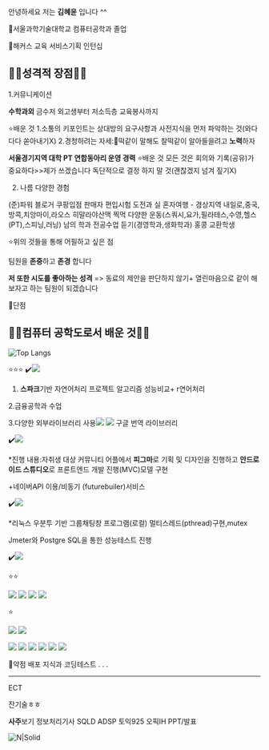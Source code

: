 안녕하세요 저는 **김혜윤** 입니다 ^^

🏫서울과학기술대학교 컴퓨터공학과 졸업

🏢해커스 교육 서비스기획 인턴십 

## ✌🏻성격적 장점✌🏻

1.커뮤니케이션

**수학과외**
금수저 외고생부터 
저소득층 교육봉사까지 

⭐배운 것 
1.소통의 키포인트는 상대방의 요구사항과 사전지식을 먼저 파악하는 것(와다다다 쏟아내기X)
2.경청하려는 자세:🐶떡같이 말해도 찰떡같이 알아들을려고 **노력**하자


**서울경기지역 대학 PT 연합동아리 운영 경력**
⭐배운 것 
모든 것은 회의와 기록(공유)가 중요하다>>제가 쓰겠습니다
독단적으로 결정 하지 말 것(괜찮겠지 넘겨 짚기X)

2. 나름 다양한 경험
   
(준)파워 블로거
쿠팡입점 판매자
편입시험 도전과 실
혼자여행 - 경상지역 내일로,중국,방콕,치앙마이,라오스
히말라야산맥 찍먹
다양한 운동(스쿼시,요가,필라테스,수영,헬스(PT),스피닝,러닝)
남의 학과 전공수업 듣기(경영학과,생화학과)
홍콩 교환학생

⭐위의 것들을 통해 어필하고 싶은 점

팀원을 **존중**하고 **존경** 합니다

**저 또한 시도를 좋아하는 성격**
=> 동료의 제안을 판단하지 않기+ 열린마음으로 같이 해보자고 하는 팀원이 되겠습니다

🥹단점 

## ✌🏻컴퓨터 공학도로서 배운 것✌🏻

![Top Langs](https://github-readme-stats.vercel.app/api/top-langs/?username=gpdbs9409&layout=compact)



⭐⭐⭐
✔️<img src="https://img.shields.io/badge/Python-%233776AB?style=for-the-badge&logo=Python&logoColor=white"> 

1. **스파크**기반 자연어처리 프로젝트 
알고리즘 성능비교+ r연어처리 

2.금융공학과 수업 

3.다양한 외부라이브러리 사용<img src="https://img.shields.io/badge/Selenium-%2343B02A?style=for-the-badge&logo=Selenium&logoColor=white"> <img src="https://img.shields.io/badge/BeautifulSoup-%23377091?style=for-the-badge&logo=BeautifulSoup&logoColor=white">
구글 번역 라이브러리




✔️<img src="https://img.shields.io/badge/Flutter-%2302569B?style=for-the-badge&logo=Flutter&logoColor=white">

*진행 내용:자취생 대상 커뮤니티 어플에서 
**피그마**로 기획 및 디자인을 진행하고
**안드로이드 스튜디오**로 프론트엔드 개발 진행(MVC)모델 구현 

+네이버API 이용/비동기 (futurebuiler)서비스

✔️<img src="https://img.shields.io/badge/C-%2300599C?style=for-the-badge&logo=C&logoColor=white">

*리눅스 우분투 기반 그룹채팅창 프로그램(로컬)
멀티스레드(pthread)구현,mutex 

Jmeter와 Postgre SQL을 통한 성능테스트 진행 

✔️<img src="https://img.shields.io/badge/JavaScript-%23F7DF1E?style=for-the-badge&logo=JavaScript&logoColor=black">


⭐⭐

<img src="https://img.shields.io/badge/MySQL-%234479A1?style=for-the-badge&logo=MySQL&logoColor=white"> 

<img src="https://img.shields.io/badge/Java-%23ED8B00?style=for-the-badge&logo=Java&logoColor=white"> 
<img src="https://img.shields.io/badge/JMeter-%23D24939?style=for-the-badge&logo=apachejmeter&logoColor=white">

<img src="https://img.shields.io/badge/C++-%2300599C?style=for-the-badge&logo=C%2B%2B&logoColor=white">

⭐

 <img src="https://img.shields.io/badge/Node.js-%23339933?style=for-the-badge&logo=Node.js&logoColor=white">  <img src="https://img.shields.io/badge/Apache_Spark-%23E25A1C?style=for-the-badge&logo=apachespark&logoColor=white">


 <img src="https://img.shields.io/badge/PostgreSQL-%23336791?style=for-the-badge&logo=postgresql&logoColor=white"> <img src="https://img.shields.io/badge/GRE-%23646B8C?style=for-the-badge"> <img src="https://img.shields.io/badge/Hadoop-%23FDB813?style=for-the-badge&logo=apachehadoop&logoColor=black"> <img src="https://img.shields.io/badge/Linux-%23FCC624?style=for-the-badge&logo=linux&logoColor=black"> <img src="https://img.shields.io/badge/AWS-%23FF9900?style=for-the-badge&logo=amazonaws&logoColor=white"> <img src="https://img.shields.io/badge/Docker-%232496ED?style=for-the-badge&logo=docker&logoColor=white">

🥹약점 
배포 지식과 코딩테스트 . . . 

-------- 


ECT 


잔기술ㅎㅎ 

**사주**보기 
정보처리기사 
SQLD 
ADSP 
토익925 
오픽IH
PPT/발표 

![N|Solid](https://i.imgur.com/56QYiUM.gif)



